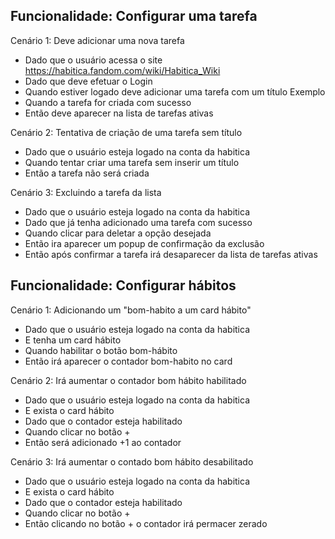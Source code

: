 ## Funcionalidade: Configurar uma tarefa

Cenário 1: Deve adicionar uma nova tarefa
- Dado que o usuário acessa o site https://habitica.fandom.com/wiki/Habitica_Wiki
- Dado que deve efetuar o Login
- Quando estiver logado deve adicionar uma tarefa com um título Exemplo
- Quando a tarefa for criada com sucesso 
- Então deve aparecer na lista de tarefas ativas

Cenário 2: Tentativa de criação de uma tarefa sem título
- Dado que o usuário esteja logado na conta da habitica
- Quando tentar criar uma tarefa sem inserir um título
- Então a tarefa não será criada 

Cenário 3: Excluindo a tarefa da lista
- Dado que o usuário esteja logado na conta da habitica
- Dado que já tenha adicionado uma tarefa com sucesso
- Quando clicar para deletar a opção desejada
- Então ira aparecer um popup de confirmação da exclusão
- Então após confirmar a tarefa irá desaparecer da lista de tarefas ativas


## Funcionalidade: Configurar hábitos

Cenário 1: Adicionando um "bom-habito a um card hábito"
- Dado que o usuário esteja logado na conta da habitica
- E tenha um card hábito
- Quando habilitar o botão bom-hábito
- Então irá aparecer o contador bom-habito no card

Cenário 2: Irá aumentar o contador bom hábito habilitado 
- Dado que o usuário esteja logado na conta da habitica
- E exista o card hábito
- Dado que o contador esteja habilitado
- Quando clicar no botão +
- Então será adicionado +1 ao contador

Cenário 3: Irá aumentar o contado bom hábito desabilitado
- Dado que o usuário esteja logado na conta da habitica
- E exista o card hábito
- Dado que o contador esteja habilitado
- Quando clicar no botão + 
- Então clicando no botão + o contador irá permacer zerado 
